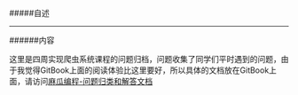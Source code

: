 #####自述

---
######内容

这里是四周实现爬虫系统课程的问题归档，问题收集了同学们平时遇到的问题，由于我觉得GitBook上面的阅读体验比这里要好，所以具体的文档放在GitBook上面，请访问[麻瓜编程-问题归类和解答文档](https://ajkipper.gitbooks.io/mugglecoding-questions/content/)

